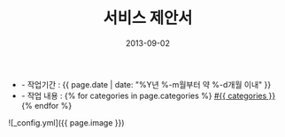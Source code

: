 ﻿---
layout: post
title: "서비스 제안서"
date: 2013-09-02
categories:
  - PPT
image: https://kjuhee0712.github.io/images/pages/20130902_wd_ppt.jpg
image-sm: https://kjuhee0712.github.io/images/thumbs/20130902_wd_ppt.jpg
---

<ul class="inform">
	<li class="preview__date" itemprop="datePublished" datetime="{{ page.date | date_to_xmlschema }}">- 작업기간 : {{ page.date | date: "%Y년 %-m월부터 약 %-d개월 이내" }}</li>
	<li class="preview__catetory" itemprop="catetory">- 작업 내용 :
		{% for categories in page.categories %}
           <a href="/category/{{ categories }}/">#{{ categories }}</a>     
      	{% endfor %}</li>
</ul>

![_config.yml]({{ page.image }})


